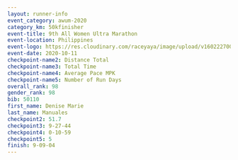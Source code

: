 ```yaml
--- 
layout: runner-info 
event_category: awum-2020 
category_km: 50kfinisher 
event-title: 9th All Women Ultra Marathon 
event-location: Philippines 
event-logo: https://res.cloudinary.com/raceyaya/image/upload/v1602227002/10CB9A1D-4FF2-4FEC-BCB9-63DD1E148A9D_hlcl3g.jpg 
event-date: 2020-10-11 
checkpoint-name2: Distance Total 
checkpoint-name3: Total Time 
checkpoint-name4: Average Pace MPK 
checkpoint-name5: Number of Run Days 
overall_rank: 98
gender_rank: 98
bib: 50110
first_name: Denise Marie
last_name: Manuales
checkpoint2: 51.7
checkpoint3: 9-27-44
checkpoint4: 0-10-59
checkpoint5: 5
finish: 9-09-04
--- 
```

